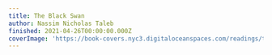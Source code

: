 ```yaml
---
title: The Black Swan
author: Nassim Nicholas Taleb
finished: 2021-04-26T00:00:00.000Z
coverImage: 'https://book-covers.nyc3.digitaloceanspaces.com/readings/the-black-swan-01.jpg'
---
```

